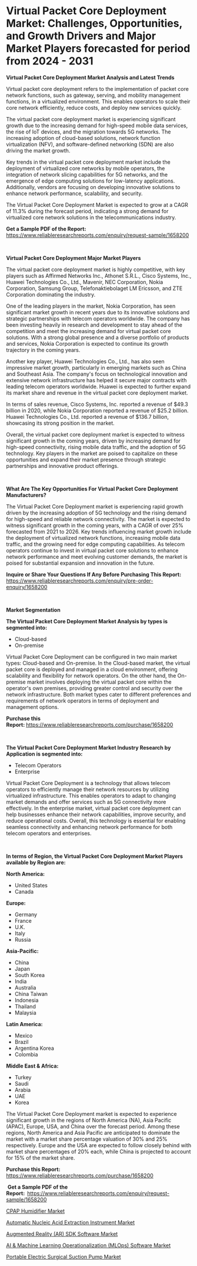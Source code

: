 <p><h1>Virtual Packet Core Deployment Market: Challenges, Opportunities, and Growth Drivers and Major Market Players forecasted for period from 2024 - 2031</h1></p><p><strong>Virtual Packet Core Deployment Market Analysis and Latest Trends</strong></p>
<p><p>Virtual packet core deployment refers to the implementation of packet core network functions, such as gateway, serving, and mobility management functions, in a virtualized environment. This enables operators to scale their core network efficiently, reduce costs, and deploy new services quickly.</p><p>The virtual packet core deployment market is experiencing significant growth due to the increasing demand for high-speed mobile data services, the rise of IoT devices, and the migration towards 5G networks. The increasing adoption of cloud-based solutions, network function virtualization (NFV), and software-defined networking (SDN) are also driving the market growth.</p><p>Key trends in the virtual packet core deployment market include the deployment of virtualized core networks by mobile operators, the integration of network slicing capabilities for 5G networks, and the emergence of edge computing solutions for low-latency applications. Additionally, vendors are focusing on developing innovative solutions to enhance network performance, scalability, and security.</p><p>The Virtual Packet Core Deployment Market is expected to grow at a CAGR of 11.3% during the forecast period, indicating a strong demand for virtualized core network solutions in the telecommunications industry.</p></p>
<p><strong>Get a Sample PDF of the Report:&nbsp;</strong> <a href="https://www.reliableresearchreports.com/enquiry/request-sample/1658200">https://www.reliableresearchreports.com/enquiry/request-sample/1658200</a></p>
<p>&nbsp;</p>
<p><strong>Virtual Packet Core Deployment Major Market Players</strong></p>
<p><p>The virtual packet core deployment market is highly competitive, with key players such as Affirmed Networks Inc., Athonet S.R.L., Cisco Systems, Inc., Huawei Technologies Co., Ltd., Mavenir, NEC Corporation, Nokia Corporation, Samsung Group, Telefonaktiebolaget LM Ericsson, and ZTE Corporation dominating the industry.</p><p>One of the leading players in the market, Nokia Corporation, has seen significant market growth in recent years due to its innovative solutions and strategic partnerships with telecom operators worldwide. The company has been investing heavily in research and development to stay ahead of the competition and meet the increasing demand for virtual packet core solutions. With a strong global presence and a diverse portfolio of products and services, Nokia Corporation is expected to continue its growth trajectory in the coming years.</p><p>Another key player, Huawei Technologies Co., Ltd., has also seen impressive market growth, particularly in emerging markets such as China and Southeast Asia. The company's focus on technological innovation and extensive network infrastructure has helped it secure major contracts with leading telecom operators worldwide. Huawei is expected to further expand its market share and revenue in the virtual packet core deployment market.</p><p>In terms of sales revenue, Cisco Systems, Inc. reported a revenue of $49.3 billion in 2020, while Nokia Corporation reported a revenue of $25.2 billion. Huawei Technologies Co., Ltd. reported a revenue of $136.7 billion, showcasing its strong position in the market.</p><p>Overall, the virtual packet core deployment market is expected to witness significant growth in the coming years, driven by increasing demand for high-speed connectivity, rising mobile data traffic, and the adoption of 5G technology. Key players in the market are poised to capitalize on these opportunities and expand their market presence through strategic partnerships and innovative product offerings.</p></p>
<p>&nbsp;</p>
<p><strong>What Are The Key Opportunities For Virtual Packet Core Deployment Manufacturers?</strong></p>
<p><p>The Virtual Packet Core Deployment market is experiencing rapid growth driven by the increasing adoption of 5G technology and the rising demand for high-speed and reliable network connectivity. The market is expected to witness significant growth in the coming years, with a CAGR of over 25% forecasted from 2021 to 2026. Key trends influencing market growth include the deployment of virtualized network functions, increasing mobile data traffic, and the growing need for edge computing capabilities. As telecom operators continue to invest in virtual packet core solutions to enhance network performance and meet evolving customer demands, the market is poised for substantial expansion and innovation in the future.</p></p>
<p><strong>Inquire or Share Your Questions If Any Before Purchasing This Report:</strong> <a href="https://www.reliableresearchreports.com/enquiry/pre-order-enquiry/1658200">https://www.reliableresearchreports.com/enquiry/pre-order-enquiry/1658200</a></p>
<p>&nbsp;</p>
<p><strong>Market Segmentation</strong></p>
<p><strong>The Virtual Packet Core Deployment Market Analysis by types is segmented into:</strong></p>
<p><ul><li>Cloud-based</li><li>On-premise</li></ul></p>
<p><p>Virtual Packet Core Deployment can be configured in two main market types: Cloud-based and On-premise. In the Cloud-based market, the virtual packet core is deployed and managed in a cloud environment, offering scalability and flexibility for network operators. On the other hand, the On-premise market involves deploying the virtual packet core within the operator's own premises, providing greater control and security over the network infrastructure. Both market types cater to different preferences and requirements of network operators in terms of deployment and management options.</p></p>
<p><strong>Purchase this Report:&nbsp;</strong><a href="https://www.reliableresearchreports.com/purchase/1658200">https://www.reliableresearchreports.com/purchase/1658200</a></p>
<p>&nbsp;</p>
<p><strong>The Virtual Packet Core Deployment Market Industry Research by Application is segmented into:</strong></p>
<p><ul><li>Telecom Operators</li><li>Enterprise</li></ul></p>
<p><p>Virtual Packet Core Deployment is a technology that allows telecom operators to efficiently manage their network resources by utilizing virtualized infrastructure. This enables operators to adapt to changing market demands and offer services such as 5G connectivity more effectively. In the enterprise market, virtual packet core deployment can help businesses enhance their network capabilities, improve security, and reduce operational costs. Overall, this technology is essential for enabling seamless connectivity and enhancing network performance for both telecom operators and enterprises.</p></p>
<p>&nbsp;</p>
<p><strong>In terms of Region, the Virtual Packet Core Deployment Market Players available by Region are:</strong></p>
<p>
    <p> <strong> North America: </strong>
        <ul>
            <li>United States</li>
            <li>Canada</li>
        </ul>
        </p> 
    <p> <strong> Europe: </strong>
        <ul>
            <li>Germany</li>
            <li>France</li>
            <li>U.K.</li>
            <li>Italy</li>
            <li>Russia</li>
        </ul>
        </p> 
    <p> <strong> Asia-Pacific: </strong>
        <ul>
            <li>China</li>
            <li>Japan</li>
            <li>South Korea</li>
            <li>India</li>
            <li>Australia</li>
            <li>China Taiwan</li>
            <li>Indonesia</li>
            <li>Thailand</li>
            <li>Malaysia</li>
        </ul>
        </p> 
    <p> <strong> Latin America: </strong>
        <ul>
            <li>Mexico</li>
            <li>Brazil</li>
            <li>Argentina Korea</li>
            <li>Colombia</li>
        </ul>
        </p> 
    <p> <strong> Middle East & Africa: </strong>
        <ul>
            <li>Turkey</li>
            <li>Saudi</li>
            <li>Arabia</li>
            <li>UAE</li>
            <li>Korea</li>
        </ul>
    </p>
    </p>
<p><p>The Virtual Packet Core Deployment market is expected to experience significant growth in the regions of North America (NA), Asia Pacific (APAC), Europe, USA, and China over the forecast period. Among these regions, North America and Asia Pacific are anticipated to dominate the market with a market share percentage valuation of 30% and 25% respectively. Europe and the USA are expected to follow closely behind with market share percentages of 20% each, while China is projected to account for 15% of the market share.</p></p>
<p><strong>Purchase this Report: </strong><a href="https://www.reliableresearchreports.com/purchase/1658200">https://www.reliableresearchreports.com/purchase/1658200</a></p>
<p>&nbsp;<strong>Get a Sample PDF of the Report:&nbsp;&nbsp;</strong><a href="https://www.reliableresearchreports.com/enquiry/request-sample/1658200">https://www.reliableresearchreports.com/enquiry/request-sample/1658200</a></p>
<p><strong></strong></p>
<p><p><a href="https://medium.com/@bradomar67436/cpap-humidifier-market-analysis-its-cagr-market-segmentation-and-global-industry-overview-0bf6cff84ba1">CPAP Humidifier Market</a></p><p><a href="https://medium.com/@briaabshire64/automatic-nucleic-acid-extraction-instrument-market-the-key-to-successful-business-strategy-33b0bcb5561b">Automatic Nucleic Acid Extraction Instrument Market</a></p><p><a href="https://github.com/johnbach50/Market-Research-Report-List-1/blob/main/augmented-reality-ar-sdk-software-market.md">Augmented Reality (AR) SDK Software Market</a></p><p><a href="https://github.com/lylyparadise/Market-Research-Report-List-1/blob/main/ai-machine-learning-operationalization-mlops-software-market.md">AI & Machine Learning Operationalization (MLOps) Software Market</a></p><p><a href="https://medium.com/@briaabshire64/portable-electric-surgical-suction-pump-market-the-key-to-successful-business-strategy-forecast-c8bf73614af4">Portable Electric Surgical Suction Pump Market</a></p></p>